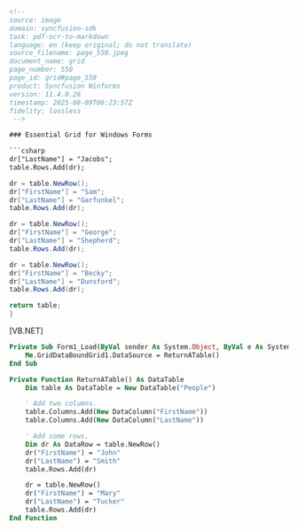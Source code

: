 ```html
<!-- 
source: image
domain: syncfusion-sdk
task: pdf-ocr-to-markdown
language: en (keep original; do not translate)
source_filename: page_550.jpeg
document_name: grid
page_number: 550
page_id: grid#page_550
product: Syncfusion Winforms
version: 11.4.0.26
timestamp: 2025-08-09T06:23:57Z
fidelity: lossless
 -->

### Essential Grid for Windows Forms

```csharp
dr["LastName"] = "Jacobs";
table.Rows.Add(dr);
```
```csharp
dr = table.NewRow();
dr["FirstName"] = "Sam";
dr["LastName"] = "Garfunkel";
table.Rows.Add(dr);
```
```csharp
dr = table.NewRow();
dr["FirstName"] = "George";
dr["LastName"] = "Shepherd";
table.Rows.Add(dr);
```
```csharp
dr = table.NewRow();
dr["FirstName"] = "Becky";
dr["LastName"] = "Dunsford";
table.Rows.Add(dr);
```
```csharp
return table;
}
```

[VB.NET]

```vb
Private Sub Form1_Load(ByVal sender As System.Object, ByVal e As System.EventArgs) Handles MyBase.Load
    Me.GridDataBoundGrid1.DataSource = ReturnATable()
End Sub
```
```vb
Private Function ReturnATable() As DataTable
    Dim table As DataTable = New DataTable("People")

    ' Add two columns.
    table.Columns.Add(New DataColumn("FirstName"))
    table.Columns.Add(New DataColumn("LastName"))

    ' Add some rows.
    Dim dr As DataRow = table.NewRow()
    dr("FirstName") = "John"
    dr("LastName") = "Smith"
    table.Rows.Add(dr)

    dr = table.NewRow()
    dr("FirstName") = "Mary"
    dr("LastName") = "Tucker"
    table.Rows.Add(dr)
End Function
```
```